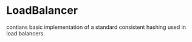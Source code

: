# LoadBalancer
contians basic implementation of a standard consistent hashing used in load balancers.
